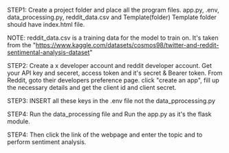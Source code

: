 STEP1:
 Create a project folder and place all the program files.
 app.py, .env, data_processing.py, reddit_data.csv and Template(folder)
 Template folder should have index.html file.

NOTE: reddit_data.csv is a training data for the model to train on. It's taken from the "https://www.kaggle.com/datasets/cosmos98/twitter-and-reddit-sentimental-analysis-dataset"

STEP2:
 Create a x developer account and reddit developer account. Get your API key and seceret, access token and it's secret & Bearer token. 
 From Reddit, goto their developers preference page. click "create an app", fill up the necessary details and get the client id and client secret.

STEP3:
 INSERT all these keys in the .env file not the data_pprocessing.py

STEP4: 
 Run the data_processing file and Run the app.py as it's the flask module.

STEP4: Then click the link of the webpage and enter the topic and to perform sentiment analysis.
 